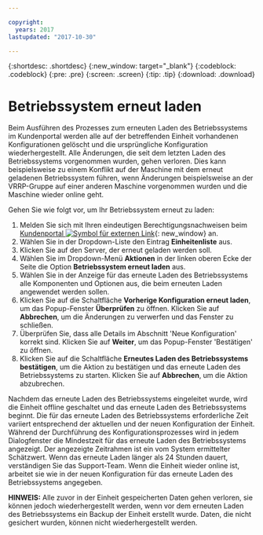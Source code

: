```yaml
---

copyright:
  years: 2017
lastupdated: "2017-10-30"

---
```


{:shortdesc: .shortdesc}
{:new_window: target="_blank"}
{:codeblock: .codeblock}
{:pre: .pre}
{:screen: .screen}
{:tip: .tip}
{:download: .download}

# Betriebssystem erneut laden
Beim Ausführen des Prozesses zum erneuten Laden des Betriebssystems im Kundenportal werden alle auf der betreffenden Einheit vorhandenen Konfigurationen gelöscht und die ursprüngliche Konfiguration wiederhergestellt. Alle Änderungen, die seit dem letzten Laden des Betriebssystems vorgenommen wurden, gehen verloren. Dies kann beispielsweise zu einem Konflikt auf der Maschine mit dem erneut geladenen Betriebssystem führen, wenn Änderungen beispielsweise an der VRRP-Gruppe auf einer anderen Maschine vorgenommen wurden und die Maschine wieder online geht. 

Gehen Sie wie folgt vor, um Ihr Betriebssystem erneut zu laden:

1. Melden Sie sich mit Ihren eindeutigen Berechtigungsnachweisen beim [Kundenportal ![Symbol für externen Link](../../icons/launch-glyph.svg "Symbol für externen Link")](https://control.softlayer.com/){: new_window} an.
2. Wählen Sie in der Dropdown-Liste den Eintrag **Einheitenliste** aus.
3. Klicken Sie auf den Server, der erneut geladen werden soll.
4. Wählen Sie im Dropdown-Menü **Aktionen** in der linken oberen Ecke der Seite die Option **Betriebssystem erneut laden** aus.
5. Wählen Sie in der Anzeige für das erneute Laden des Betriebssystems alle Komponenten und Optionen aus, die beim erneuten Laden angewendet werden sollen. 
6. Klicken Sie auf die Schaltfläche **Vorherige Konfiguration erneut laden**, um das Popup-Fenster **Überprüfen** zu öffnen. Klicken Sie auf **Abbrechen**, um die Änderungen zu verwerfen und das Fenster zu schließen.
7. Überprüfen Sie, dass alle Details im Abschnitt 'Neue Konfiguration' korrekt sind. Klicken Sie auf **Weiter**, um das Popup-Fenster 'Bestätigen' zu öffnen.
8. Klicken Sie auf die Schaltfläche **Erneutes Laden des Betriebssystems bestätigen**, um die Aktion zu bestätigen und das erneute Laden des Betriebssystems zu starten. Klicken Sie auf **Abbrechen**, um die Aktion abzubrechen.

Nachdem das erneute Laden des Betriebssystems eingeleitet wurde, wird die Einheit offline geschaltet und das erneute Laden des Betriebssystems beginnt. Die für das erneute Laden des Betriebssystems erforderliche Zeit variiert entsprechend der aktuellen und der neuen Konfiguration der Einheit. Während der Durchführung des Konfigurationsprozesses wird in jedem Dialogfenster die Mindestzeit für das erneute Laden des Betriebssystems angezeigt. Der angezeigte Zeitrahmen ist ein vom System ermittelter Schätzwert. Wenn das erneute Laden länger als 24 Stunden dauert, verständigen Sie das Support-Team. Wenn die Einheit wieder online ist, arbeitet sie wie in der neuen Konfiguration für das erneute Laden des Betriebssystems angegeben. 

**HINWEIS:** Alle zuvor in der Einheit gespeicherten Daten gehen verloren, sie können jedoch wiederhergestellt werden, wenn vor dem erneuten Laden des Betriebssystems ein Backup der Einheit erstellt wurde. Daten, die nicht gesichert wurden, können nicht wiederhergestellt werden.
